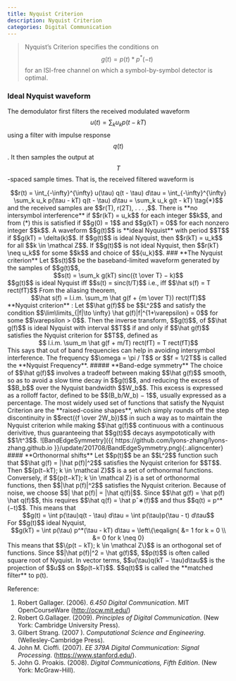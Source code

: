 ```yaml
---
title: Nyquist Criterion
description: Nyquist Criterion
categories: Digital Communication
---
```


>  Nyquist’s Criterion specifies the conditions on $$g(t) = p(t)*p^*(−t)$$ for an ISI-free channel on which a symbol-by-symbol detector is optimal.   
  
### **Ideal Nyquist waveform**    
The demodulator first filters the received modulated waveform $$u(t) = \sum_k u_k p(t-kT)$$ using a filter with impulse response $$q(t)$$. It then samples the output at $$T$$-spaced sample times. That is, the received filtered waveform is   
<center>$$r(t) = \int_{-\infty}^{\infty} u(\tau) q(t - \tau) d\tau = \int_{-\infty}^{\infty} \sum_k u_k p(\tau - kT) q(t - \tau) d\tau =  \sum_k u_k g(t - kT) \tag{*}$$</center>
and the received samples are $$r(T), r(2T), . . . ,$$.
There is **no intersymbol interference** if $$r(kT) = u_k$$ for each integer $$k$$, and from (*) this is satisfied if $$g(0) = 1$$ and $$g(kT) = 0$$ for each nonzero integer $$k$$.   
A waveform $$g(t)$$ is **ideal Nyquist** with period $$T$$ if $$g(kT) = \delta(k)$$.  
If $$g(t)$$ is ideal Nyquist, then $$r(kT) = u_k$$ for all $$k \in \mathcal Z$$. If $$g(t)$$ is not ideal Nyquist, then $$r(kT) \neq u_k$$ for some $$k$$ and choice of $${u_k}$$.   
### **The Nyquist criterion**
Let $$s(t)$$ be the baseband-limited waveform generated by the samples of $$g(t)$$,
<center>$$s(t) = \sum_k g(kT) sinc({t \over T} − k)$$</center>
$$g(t)$$ is ideal Nyquist iff $$s(t) = sinc(t/T)$$ i.e., iff $$\hat s(f) = T rect(fT)$$   
From the aliasing theorem,
<center>$$\hat s(f) = l.i.m. \sum_m \hat g(f + {m \over T}) rect(fT)$$</center>
**Nyquist criterion** : Let $$\hat g(f)$$ be $$L^2$$ and satisfy the condition $$\lim\limits_{|f|\to \infty} \hat g(f)|f|^{1+\varepsilon} = 0$$ for some $$\varepsilon > 0$$. Then the inverse transform, $$g(t)$$, of $$\hat g(f)$$ is ideal Nyquist with interval $$T$$ if and only if $$\hat g(f)$$ satisfies the Nyquist criterion for $$T$$, defined as
<center>$$ l.i.m. \sum_m \hat g(f + m/T) rect(fT) = T rect(fT)$$</center>
This says that out of band frequencies can help in avoiding intersymbol interference.   
The frequency $$\omega = \pi / T$$ or $$f = 1/2T$$ is called the **Nyquist Frequency**.
##### **Band-edge symmetry**
The choice of $$\hat g(f)$$ involves a tradeoff between making $$\hat g(f)$$ smooth, so as to avoid a slow time decay in $$g(t)$$, and reducing the excess of $$B_b$$ over the Nyquist bandwidth $$W_b$$. This excess is expressed as a rolloff factor, defined to be $$(B_b/W_b) − 1$$, usually expressed as a percentage.   
The most widely used set of functions that satisfy the Nyquist Criterion are the **raised-cosine shapes**, which simply rounds off the step discontinuity in $$rect({f \over 2W_b})$$ in such a way as to maintain the Nyquist criterion while making $$\hat g(f)$$ continuous with a continuous derivitive, thus guaranteeing that $$g(t)$$ decays asympototically with $$1/t^3$$.
![BandEdgeSymmetry]({{ https://github.com/lyons-zhang/lyons-zhang.github.io }}/update/201708/BandEdgeSymmetry.png){:.aligncenter}    
#### **Orthonormal shifts**
Let $$p(t)$$ be an $$L^2$$ function such that $$\hat g(f) = |\hat p(f)|^2$$ satisfies the Nyquist criterion for $$T$$. Then $${p(t−kT); k \in \mathcal Z}$$ is a set of orthonormal functions. Conversely, if $${p(t−kT); k \in \mathcal Z} is a set of orthonormal functions, then $$|\hat p(f)|^2$$ satisfies the Nyquist criterion.   
Because of noise, we choose $$| \hat p(f)| = |\hat q(f)|$$. Since $$\hat g(f) = \hat p(f) \hat q(f)$$, this requires $$\hat q(f) = \hat pˆ∗(f)$$ and thus $$q(t) = p^*(−t)$$. This means that
<center>$$g(t) = \int p(\tau)q(t - \tau) d\tau = \int p(\tau)p(\tau - t) d\tau$$</center>
For $$g(t)$$ ideal Nyquist, 
<center>$$g(kT) = \int p(\tau) p^*(\tau - kT) d\tau = \left\{\eqalign{ &= 1 for k = 0 \\
&= 0 for k \neq 0}</center>
This means that $$\{p(t − kT); k \in \mathcal Z\}$$ is an orthogonal set of functions.   
Since $$|\hat p(f)|^2 = \hat g(f)$$, $$p(t)$$ is often called square root of Nyquist.   
In vector terms, $$u(\tau)q(kT − \tau)d\tau$$ is the projection of $$u$$ on $$p(t−kT)$$. $$q(t)$$ is called the **matched filter** to p(t).


   
Reference:  
1. Robert Gallager. (2006). *6.450 Digital Communication*. MIT OpenCourseWare (http://ocw.mit.edu/)
2. Robert G.Gallager. (2009). *Principles of Digital Communication*. (New York: Cambridge University Press).  
3. Gilbert Strang. (2007 ). *Computational Science and Engineering*. (Wellesley-Cambridge Press).
4. John M. Cioffi. (2007). *EE 379A Digital Communication: Signal Processing*. (https://www.stanford.edu/).
5. John G. Proakis. (2008). *Digital Communications, Fifth Edition*. (New York: McGraw-Hill).